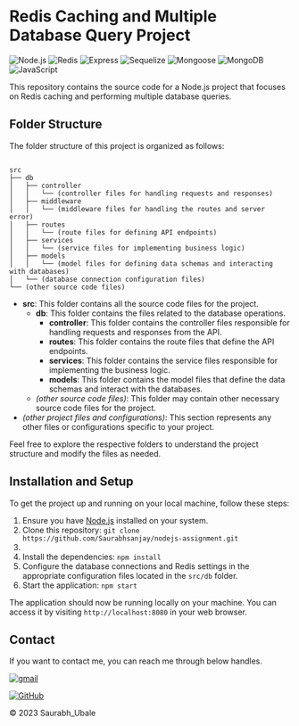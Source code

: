 # Redis Caching and Multiple Database Query Project

![Node.js](https://img.shields.io/badge/Node.js-v14.17.1-green)
![Redis](https://img.shields.io/badge/Redis-v6.2.4-red)
![Express](https://img.shields.io/badge/Express-v4.17.1-blue)
![Sequelize](https://img.shields.io/badge/Sequelize-v6.6.5-orange)
![Mongoose](https://img.shields.io/badge/Mongoose-v6.1.4-yellow)
![MongoDB](https://img.shields.io/badge/MongoDB-v4.4.6-green)
![JavaScript](https://img.shields.io/badge/JavaScript-ES6-yellow)

This repository contains the source code for a Node.js project that focuses on Redis caching and performing multiple database queries.

## Folder Structure

The folder structure of this project is organized as follows:

```

src
├── db
│   ├── controller
│   │   └── (controller files for handling requests and responses)
│   ├── middleware
│   │   └── (middleware files for handling the routes and server error)
│   ├── routes
│   │   └── (route files for defining API endpoints)
│   ├── services
│   │   └── (service files for implementing business logic)
│   ├── models
│   │   └── (model files for defining data schemas and interacting with databases)
│   └── (database connection configuration files)
└── (other source code files)

```



- **src**: This folder contains all the source code files for the project.
  - **db**: This folder contains the files related to the database operations.
    - **controller**: This folder contains the controller files responsible for handling requests and responses from the API.
    - **routes**: This folder contains the route files that define the API endpoints.
    - **services**: This folder contains the service files responsible for implementing the business logic.
    - **models**: This folder contains the model files that define the data schemas and interact with the databases.
  - *(other source code files)*: This folder may contain other necessary source code files for the project.
- *(other project files and configurations)*: This section represents any other files or configurations specific to your project.

Feel free to explore the respective folders to understand the project structure and modify the files as needed.

## Installation and Setup

To get the project up and running on your local machine, follow these steps:

1. Ensure you have [Node.js](https://nodejs.org)  installed on your system.
2. Clone this repository: `git clone https://github.com/Saurabhsanjay/nodejs-assignment.git`
3.
4. Install the dependencies: `npm install`
5. Configure the database connections and Redis settings in the appropriate configuration files located in the `src/db` folder.
6. Start the application: `npm start`

The application should now be running locally on your machine. You can access it by visiting `http://localhost:8080` in your web browser.



## Contact

If you want to contact me, you can reach me through below handles.

[![gmail](https://img.shields.io/badge/Saurabh_Ubale-FF0000?style=for-the-badge&logo=gmail&logoColor=white&labelColor=FF0000)](saurabhubale6501@gmail.com)

[![GitHub](https://img.shields.io/badge/Saurabh_Ubale-20232A?style=for-the-badge&logo=Github&logoColor=white)](https://github.com/Saurabhsanjay)

© 2023 Saurabh_Ubale